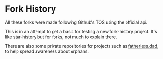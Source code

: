 # Fork History 
All these forks were made following Github's TOS using the official api.

This is in an attempt to get a basis for testing a new fork-history project. It's like star-history but for forks, not much to explain there.

There are also some private repositories for projects such as [fatherless.dad](https://fatherless.dad), to help spread awareness about orphans.
